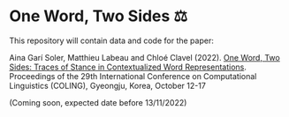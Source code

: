 # One Word, Two Sides ⚖️

This repository will contain data and code for the paper:

Aina Garí Soler, Matthieu Labeau and Chloé Clavel (2022). [One Word, Two Sides: Traces of Stance in Contextualized Word Representations](https://aclanthology.org/2022.coling-1.347/). Proceedings of the 29th International Conference on Computational Linguistics (COLING), Gyeongju, Korea, October 12-17

(Coming soon, expected date before 13/11/2022)
